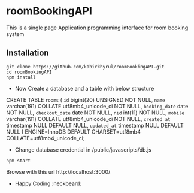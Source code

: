 # roomBookingAPI
 This is a single page Application programming interface for room booking system

## Installation
```
git clone https://github.com/kabirkhyrul/roomBookingAPI.git
cd roomBookingAPI
npm install
```
- Now Create a database and a table with below structure

CREATE TABLE `rooms` (
  `id` bigint(20) UNSIGNED NOT NULL,
  `name` varchar(191) COLLATE utf8mb4_unicode_ci NOT NULL,
  `booking_date` date NOT NULL,
  `checkout_date` date NOT NULL,
  `nid` int(11) NOT NULL,
  `mobile` varchar(191) COLLATE utf8mb4_unicode_ci NOT NULL,
  `created_at` timestamp NULL DEFAULT NULL,
  `updated_at` timestamp NULL DEFAULT NULL
) ENGINE=InnoDB DEFAULT CHARSET=utf8mb4 COLLATE=utf8mb4_unicode_ci;

- Change database credential in /public/javascripts/db.js

```
npm start
```
Browse with this url http://localhost:3000/

- Happy Coding :neckbeard: